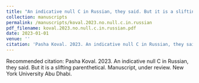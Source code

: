 ```yaml
---
title: "An indicative null C in Russian, they said. But it is a slifting parenthetical"
collection: manuscripts
permalink: /manuscripts/koval.2023.no.null.c.in.russian
pdf_filename: koval.2023.no.null.c.in.russian.pdf
date: 2023-01-01
venue: ''
citation: 'Pasha Koval. 2023. An indicative null C in Russian, they said. But it is a slifting parenthetical. Manuscript, under review. New York University Abu Dhabi.'
---
```


Recommended citation: Pasha Koval. 2023. An indicative null C in Russian, they said. But it is a slifting parenthetical. Manuscript, under review. New York University Abu Dhabi.